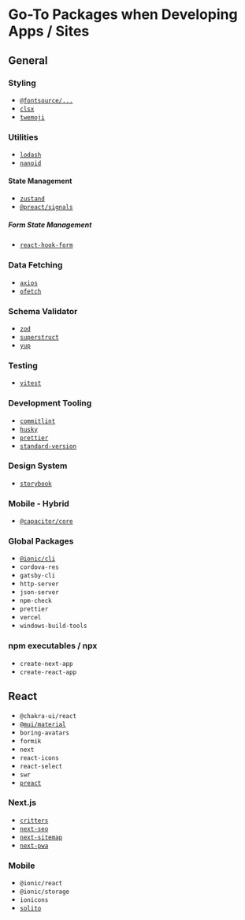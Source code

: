 # Go-To Packages when Developing Apps / Sites

## General

### Styling

- [`@fontsource/...`](https://fontsource.org/)
- [`clsx`](https://www.npmjs.com/package/clsx)
- [`twemoji`](https://twemoji.twitter.com/)

### Utilities

- [`lodash`](https://lodash.com/)
- [`nanoid`](https://www.npmjs.com/package/nanoid)

#### State Management

- [`zustand`](https://docs.pmnd.rs/zustand/getting-started/introduction)
- [`@preact/signals`](https://preactjs.com/blog/introducing-signals/)

##### Form State Management

- [`react-hook-form`](https://react-hook-form.com/)

### Data Fetching

- [`axios`](https://axios-http.com/)
- [`ofetch`](https://www.npmjs.com/package/ofetch)

### Schema Validator

- [`zod`](https://zod.dev/)
- [`superstruct`](https://docs.superstructjs.org/)
- [`yup`](https://github.com/jquense/yup#readme)

### Testing

- [`vitest`](https://vitest.dev)

### Development Tooling

- [`commitlint`](http://commitlint.js.org/)
- [`husky`](https://typicode.github.io/husky/#/)
- [`prettier`](https://prettier.io/)
- [`standard-version`](https://www.npmjs.com/package/standard-version)

### Design System

- [`storybook`](https://storybook.js.org/)

### Mobile - Hybrid

- [`@capacitor/core`](https://capacitorjs.com/)

### Global Packages

- [`@ionic/cli`](https://ionicframework.com/)
- `cordova-res`
- `gatsby-cli`
- `http-server`
- `json-server`
- `npm-check`
- `prettier`
- `vercel`
- `windows-build-tools`

### npm executables / npx

- `create-next-app`
- `create-react-app`

## React

- `@chakra-ui/react`
- [`@mui/material`](https://www.npmjs.com/package/@mui/material)
- `boring-avatars`
- `formik`
- `next`
- `react-icons`
- `react-select`
- `swr`
- [`preact`](https://www.npmjs.com/package/preact)

### Next.js

- [`critters`](https://www.npmjs.com/package/critters)
- [`next-seo`](https://www.npmjs.com/package/next-seo)
- [`next-sitemap`](https://www.npmjs.com/package/next-sitemap)
- [`next-pwa`](https://www.npmjs.com/package/next-pwa)

### Mobile

- `@ionic/react`
- `@ionic/storage`
- `ionicons`
- [`solito`](https://solito.dev/)
